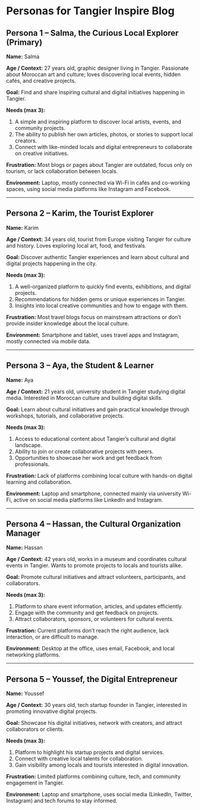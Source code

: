 # Personas for Tangier Inspire Blog

## Persona 1 – Salma, the Curious Local Explorer (Primary)

**Name:** Salma  

**Age / Context:** 27 years old, graphic designer living in Tangier. Passionate about Moroccan art and culture; loves discovering local events, hidden cafés, and creative projects.  

**Goal:** Find and share inspiring cultural and digital initiatives happening in Tangier.  

**Needs (max 3):**  
1. A simple and inspiring platform to discover local artists, events, and community projects.  
2. The ability to publish her own articles, photos, or stories to support local creators.  
3. Connect with like-minded locals and digital entrepreneurs to collaborate on creative initiatives.  

**Frustration:** Most blogs or pages about Tangier are outdated, focus only on tourism, or lack collaboration between locals.  

**Environment:** Laptop, mostly connected via Wi-Fi in cafés and co-working spaces, using social media platforms like Instagram and Facebook.  

---

## Persona 2 – Karim, the Tourist Explorer

**Name:** Karim  

**Age / Context:** 34 years old, tourist from Europe visiting Tangier for culture and history. Loves exploring local art, food, and festivals.  

**Goal:** Discover authentic Tangier experiences and learn about cultural and digital projects happening in the city.  

**Needs (max 3):**  
1. A well-organized platform to quickly find events, exhibitions, and digital projects.  
2. Recommendations for hidden gems or unique experiences in Tangier.  
3. Insights into local creative communities and how to engage with them.  

**Frustration:** Most travel blogs focus on mainstream attractions or don’t provide insider knowledge about the local culture.  

**Environment:** Smartphone and tablet, uses travel apps and Instagram, mostly connected via mobile data.  

---

## Persona 3 – Aya, the Student & Learner

**Name:** Aya  

**Age / Context:** 21 years old, university student in Tangier studying digital media. Interested in Moroccan culture and building digital skills.  

**Goal:** Learn about cultural initiatives and gain practical knowledge through workshops, tutorials, and collaborative projects.  

**Needs (max 3):**  
1. Access to educational content about Tangier’s cultural and digital landscape.  
2. Ability to join or create collaborative projects with peers.  
3. Opportunities to showcase her work and get feedback from professionals.  

**Frustration:** Lack of platforms combining local culture with hands-on digital learning and collaboration.  

**Environment:** Laptop and smartphone, connected mainly via university Wi-Fi, active on social media platforms like LinkedIn and Instagram.  

---

## Persona 4 – Hassan, the Cultural Organization Manager

**Name:** Hassan  

**Age / Context:** 42 years old, works in a museum and coordinates cultural events in Tangier. Wants to promote projects to locals and tourists alike.  

**Goal:** Promote cultural initiatives and attract volunteers, participants, and collaborators.  

**Needs (max 3):**  
1. Platform to share event information, articles, and updates efficiently.  
2. Engage with the community and get feedback on projects.  
3. Attract collaborators, sponsors, or volunteers for cultural events.  

**Frustration:** Current platforms don’t reach the right audience, lack interaction, or are difficult to manage.  

**Environment:** Desktop at the office, uses email, Facebook, and local networking platforms.  

---

## Persona 5 – Youssef, the Digital Entrepreneur

**Name:** Youssef  

**Age / Context:** 30 years old, tech startup founder in Tangier, interested in promoting innovative digital projects.  

**Goal:** Showcase his digital initiatives, network with creators, and attract collaborators or clients.  

**Needs (max 3):**  
1. Platform to highlight his startup projects and digital services.  
2. Connect with creative local talents for collaboration.  
3. Gain visibility among locals and tourists interested in digital innovation.  

**Frustration:** Limited platforms combining culture, tech, and community engagement in Tangier.  

**Environment:** Laptop and smartphone, uses social media (LinkedIn, Twitter, Instagram) and tech forums to stay informed.
